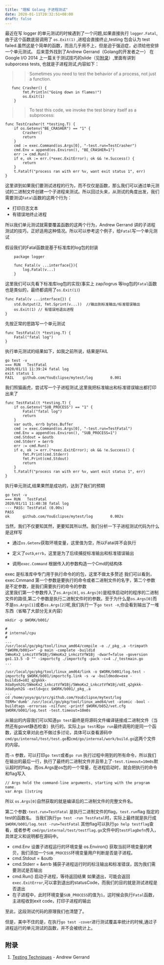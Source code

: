 ```yaml
---
title: "理解 Golang 子进程测试"
date: 2020-01-11T20:32:51+08:00
draft: false
---
```


最近在写 logger 的单元测试的时候遇到了一个问题,如果直接执行 `logger.Fatal`,由于这个函数底层调用了 `os.Exit(1)` ,进程会直接终止,testing 包会认为 test failed.虽然这是个简单的函数，而且几乎用不上，但是迫于强迫症，必须给他安排一个单元测试。
后来意外找到了Andrew Gerrand（Golang的开发者之一） 在 Google I/O 2014 上一篇关于测试技巧的slide（见[附录](#jump)）,里面有讲到 subporcess tests, 也就是子进程测试,内容如下：

>> Sometimes you need to test the behavior of a process, not just a function.

```golang
   func Crasher() {
        fmt.Println("Going down in flames!")
        os.Exit(1)
    }
```
>> To test this code, we invoke the test binary itself as a subprocess:

```golang
func TestCrasher(t *testing.T) {
    if os.Getenv("BE_CRASHER") == "1" {
        Crasher()
        return
    }
    cmd := exec.Command(os.Args[0], "-test.run=TestCrasher")
    cmd.Env = append(os.Environ(), "BE_CRASHER=1")
    err := cmd.Run()
    if e, ok := err.(*exec.ExitError); ok && !e.Success() {
        return
    }
    t.Fatalf("process ran with err %v, want exit status 1", err)
}
```
这里讲到如果我们要测试进程的行为，而不仅仅是函数，那么我们可以通过单元测试的二进制文件创建一个子进程来测试。所以回过头来，从测试的角度出发，我们需要测试`Fatal`函数的这两个行为：
- 打印日志文本
- 有错误地终止进程

所以我们单元测试就需要覆盖函数的这两个行为，Andrew Gerrand 讲的子进程测试的技巧，正好适用这种情况。所以可以参考这个例子，给`Fatal`写一个单元测试

假设我们的Fatal函数是基于标准库的log包的封装
```golang
    package logger

    func Fatal(v ...interface{}){
        log.Fatal(v...)
    }
```
这里我们可以先看下标准库log包的实现(事实上 zap/logrus 等log包的`Fatal`函数也是类似的，最终都调用了`os.Exit(1)`) 
```golang
func Fatal(v ...interface{}) {
	std.Output(2, fmt.Sprint(v...))  //输出到标准输出/标准错误输出
	os.Exit(1) // 有错误地退出进程
}
```
先按正常的思路写一个单元测试
```golang
func TestFatal(t *testing.T) {
    Fatal("fatal log")
}
```
执行单元测试的结果如下，如我之前所说，结果是FAIL
```
go test -v
=== RUN   TestFatal
2020/01/11 11:39:24 fatal log
exit status 1
FAIL    github.com/YouEclipse/mytest/log        0.001
```

我们照猫画虎，尝试写一个子进程测试,这里我把标准输出和标准错误输出都打印出来了
```golang
func TestFatal(t *testing.T) {
	if os.Getenv("SUB_PROCESS") == "1" {
		Fatal("fatal log")
		return
	}
	var outb, errb bytes.Buffer
	cmd := exec.Command(os.Args[0], "-test.run=TestFatal")
	cmd.Env = append(os.Environ(), "SUB_PROCESS=1")
	cmd.Stdout = &outb
	cmd.Stderr = &errb
	err := cmd.Run()
	if e, ok := err.(*exec.ExitError); ok && !e.Success() {
		fmt.Print(cmd.Stderr)
		fmt.Print(cmd.Stdout)
		return
	}
	t.Fatalf("process ran with err %v, want exit status 1", err)
}

```
执行单元测试,结果果然是成功的，达到了我们的预期
```
go test -v
=== RUN   TestFatal
2020/01/11 11:40:38 fatal log
--- PASS: TestFatal (0.00s)
PASS
ok      github.com/YouEclipse/mytest/log        0.002s
```


当然，我们不仅要知其然，更要知其所以然。我们分析一下子进程测试代码为什么是这样写

- 通过`os.Getenv`获取环境变量，这里值为空，所以Fatal并不会执行

- 定义了`outb`,`errb`，这里是为了后续捕捉标准输出和标准错误输出

- 调用`exec.Command` 根据传入的参数构造一个Cmd的结构体

exec 是标准库中专门用于执行命令的的包，这里不做太多赘述
我们可以看到，exec.Cmmand 第一个参数是要执行的命令或者二进制文件的名字，第二个参数是不定参数，是我们需要执行的命令的参数  
这里我们第一个参数传入了`os.Args[0]`,  `os.Args[0]`是程序启动时的程序的二进制文件的路径,第二个参数是执行二进制文件时的参数。至于为什么是`os.Args[0]`而不是`os.Args[1]`或者`os.Args[2]`呢,我们执行一下`go test -n`,你会看到输出了一堆东西（省略了大部分无关内容）
```
mkdir -p $WORK/b001/

#
# internal/cpu
#
... 
/usr/local/go/pkg/tool/linux_amd64/compile -o ./_pkg_.a -trimpath "$WORK/b001=>" -p main -complete -buildid 5WmoKx2_LnkcztVfW1Bj/5WmoKx2_LnkcztVfW1Bj -dwarf=false -goversion go1.13.5 -D "" -importcfg ./importcfg -pack -c=4 ./_testmain.go
...

/usr/local/go/pkg/tool/linux_amd64/link -o $WORK/b001/log.test -importcfg $WORK/b001/importcfg.link -s -w -buildmode=exe -buildid=o8I_q2gkkk-Xda8yeh2G/5WmoKx2_LnkcztVfW1Bj/5WmoKx2_LnkcztVfW1Bj/o8I_q2gkkk-Xda8yeh2G -extld=gcc $WORK/b001/_pkg_.a
...
cd /home/yoyo/go/src/github.com/YouEclipse/mytest/log
TERM='dumb' /usr/local/go/pkg/tool/linux_amd64/vet -atomic -bool -buildtags -errorsas -nilfunc -printf $WORK/b052/vet.cfg
$WORK/b001/log.test -test.timeout=10m0s
```
从输出的内容我们可以知道`go test`最终是将源码文件编译链接成二进制文件（当然还有govet静态检查）执行的。实际上`go test`和`go run`最终调用的是同一个函数，这篇文章对此也不做过多讨论，具体可以查看源码中`cmd/go/internal/test/test.go`和`cmd/go/internal/work/build.go`这两个文件的内容。

而`-n` 参数，可以打印`go test`或者`go run` 执行过程中用到的所有命令，所以我们在输出的最后一行，执行了最终的二进制文件并且带上了`-test.timeout=10m0s`默认超时的flag。而os.Args是os包的一个常量，在进程启动时，就会把执行的命令和flag写入
```golang
// Args hold the command-line arguments, starting with the program name.
var Args []string
```
所以 `os.Args[0]`自然获取的就是编译后的二进制文件的完整文件名。

第二个参数`-test.run=TestFatal` 是执行二进制文件的flag，`test.run`flag 指定的test的函数名。
当我们执行`go test -run TestFatal`时，实际上最终就是执行成`$WORK/b001/log.test -run=TestFatal`
其他flag可以执行`go help testflag`查看，或者参考 `cmd/go/internal/test/testflag.go`文件中的`testFlagDefn`传入，具体定义和说明都在源码中。
- cmd.Env 设置子进程运行的环境变量
os.Environ() 获取当前环境变量的拷贝，我们添加一个`SUB_PROCESS`环境变量用户判断是否是子进程。
- cmd.Stdout = &outb 
- cmd.Stderr = &errb
捕获子进程运行时的标注输出和标准错误，因为我们需要测试是否输出
-  cmd.Run()
启动子进程，等待返回结果 如果退出，可能会返回`exec.ExitError`,可以拿到退出的statusCode，而我们的目的就是测试进程是否退出
- 在子进程中，此时环境变量`SUB_PROCESS`的值为`1`，这时候会执行`Fatal`函数，主进程收到exit code，打印子进程的输出


至此，这段测试代码的原理我们也清楚了。

但是，美中不住的是，在执行`go test -cover`进行测试覆盖率统计的时候,通过子进程运行的单元测试的函数，并不会被统计上。

## <span id="jump">附录</span>

1. [Testing Techniques](https://talks.golang.org/2014/testing.slide#23) - Andrew Gerrand 
